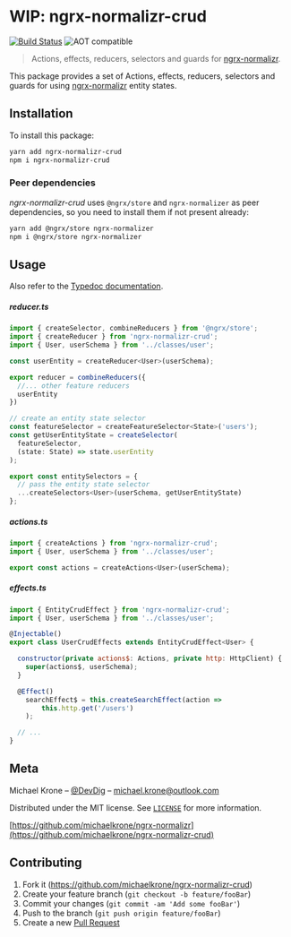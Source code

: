 # WIP: ngrx-normalizr-crud

[![Build Status](https://travis-ci.org/michaelkrone/ngrx-normalizr-crud.svg?branch=master)](https://travis-ci.org/michaelkrone/ngrx-normalizr-crud)
![AOT compatible](https://img.shields.io/badge/aot-compatible-blue.svg)

> Actions, effects, reducers, selectors and guards for [ngrx-normalizr](https://github.com/michaelkrone/ngrx-normalizr).

This package provides a set of Actions, effects, reducers, selectors and guards for using [ngrx-normalizr](https://github.com/michaelkrone/ngrx-normalizr)
entity states.

## Installation
To install this package:
```sh
yarn add ngrx-normalizr-crud
npm i ngrx-normalizr-crud
```

### Peer dependencies
*ngrx-normalizr-crud* uses `@ngrx/store` and `ngrx-normalizer` as peer dependencies, so you need to install them if not present already:

```sh
yarn add @ngrx/store ngrx-normalizer
npm i @ngrx/store ngrx-normalizer
```

## Usage
Also refer to the [Typedoc documentation](https://michaelkrone.github.io/ngrx-normalizr-crud/).

##### reducer.ts
```javascript
import { createSelector, combineReducers } from '@ngrx/store';
import { createReducer } from 'ngrx-normalizr-crud';
import { User, userSchema } from '../classes/user';

const userEntity = createReducer<User>(userSchema);

export reducer = combineReducers({
  //... other feature reducers
  userEntity
})

// create an entity state selector
const featureSelector = createFeatureSelector<State>('users');
const getUserEntityState = createSelector(
  featureSelector,
  (state: State) => state.userEntity
);

export const entitySelectors = {
  // pass the entity state selector
  ...createSelectors<User>(userSchema, getUserEntityState)
};
```

##### actions.ts
```javascript
import { createActions } from 'ngrx-normalizr-crud';
import { User, userSchema } from '../classes/user';

export const actions = createActions<User>(userSchema);
```

##### effects.ts
```javascript
import { EntityCrudEffect } from 'ngrx-normalizr-crud';
import { User, userSchema } from '../classes/user';

@Injectable()
export class UserCrudEffects extends EntityCrudEffect<User> {

  constructor(private actions$: Actions, private http: HttpClient) {
    super(actions$, userSchema);
  }

  @Effect()
	searchEffect$ = this.createSearchEffect(action =>
		this.http.get('/users')
	);

  // ...
}
```

## Meta

Michael Krone – [@DevDig](https://twitter.com/DevDig) – michael.krone@outlook.com

Distributed under the MIT license. See [``LICENSE``](https://github.com/michaelkrone/ngrx-normalizr-crud/blob/master/LICENSE) for more information.

[https://github.com/michaelkrone/ngrx-normalizr](https://github.com/michaelkrone/ngrx-normalizr-crud)

## Contributing

1. Fork it (<https://github.com/michaelkrone/ngrx-normalizr-crud>)
2. Create your feature branch (`git checkout -b feature/fooBar`)
3. Commit your changes (`git commit -am 'Add some fooBar'`)
4. Push to the branch (`git push origin feature/fooBar`)
5. Create a new [Pull Request](https://github.com/michaelkrone/ngrx-normalizr-crud/compare?expand=1)
